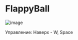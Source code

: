 # FlappyBall
![image](https://user-images.githubusercontent.com/95376525/199886522-9ac5b1e0-a5af-4c71-9edd-55405873e627.png)

Управление: Наверх - W, Space
